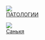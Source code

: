 ![](/books/prose_rus_classic/Захар%20Прилепин/ПАТОЛОГИИ.jpg)  
[ПАТОЛОГИИ](/books/prose_rus_classic/Захар%20Прилепин/ПАТОЛОГИИ)

![](/books/prose_rus_classic/Захар%20Прилепин/Санькя.jpg)  
[Санькя](/books/prose_rus_classic/Захар%20Прилепин/Санькя)
